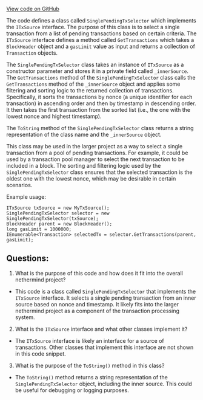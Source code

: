 [View code on GitHub](https://github.com/nethermindeth/nethermind/Nethermind.Consensus/Transactions/SinglePendingTxSelector.cs)

The code defines a class called `SinglePendingTxSelector` which implements the `ITxSource` interface. The purpose of this class is to select a single transaction from a list of pending transactions based on certain criteria. The `ITxSource` interface defines a method called `GetTransactions` which takes a `BlockHeader` object and a `gasLimit` value as input and returns a collection of `Transaction` objects.

The `SinglePendingTxSelector` class takes an instance of `ITxSource` as a constructor parameter and stores it in a private field called `_innerSource`. The `GetTransactions` method of the `SinglePendingTxSelector` class calls the `GetTransactions` method of the `_innerSource` object and applies some filtering and sorting logic to the returned collection of transactions. Specifically, it sorts the transactions by nonce (a unique identifier for each transaction) in ascending order and then by timestamp in descending order. It then takes the first transaction from the sorted list (i.e., the one with the lowest nonce and highest timestamp).

The `ToString` method of the `SinglePendingTxSelector` class returns a string representation of the class name and the `_innerSource` object.

This class may be used in the larger project as a way to select a single transaction from a pool of pending transactions. For example, it could be used by a transaction pool manager to select the next transaction to be included in a block. The sorting and filtering logic used by the `SinglePendingTxSelector` class ensures that the selected transaction is the oldest one with the lowest nonce, which may be desirable in certain scenarios. 

Example usage:

```
ITxSource txSource = new MyTxSource();
SinglePendingTxSelector selector = new SinglePendingTxSelector(txSource);
BlockHeader parent = new BlockHeader();
long gasLimit = 1000000;
IEnumerable<Transaction> selectedTx = selector.GetTransactions(parent, gasLimit);
```
## Questions: 
 1. What is the purpose of this code and how does it fit into the overall nethermind project?
- This code is a class called `SinglePendingTxSelector` that implements the `ITxSource` interface. It selects a single pending transaction from an inner source based on nonce and timestamp. It likely fits into the larger nethermind project as a component of the transaction processing system.

2. What is the `ITxSource` interface and what other classes implement it?
- The `ITxSource` interface is likely an interface for a source of transactions. Other classes that implement this interface are not shown in this code snippet.

3. What is the purpose of the `ToString()` method in this class?
- The `ToString()` method returns a string representation of the `SinglePendingTxSelector` object, including the inner source. This could be useful for debugging or logging purposes.